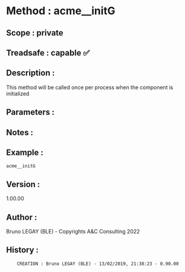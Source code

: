 ﻿# **Method :** acme__initG## **Scope :** private## **Treadsafe :** capable ✅ ## **Description :** This method will be called once per process when the component is initialized## **Parameters :** ## **Notes :** ## **Example :** ```acme__initG```## **Version :** 1.00.00## **Author :** Bruno LEGAY (BLE) - Copyrights A&C Consulting 2022## **History :**          CREATION : Bruno LEGAY (BLE) - 13/02/2019, 21:38:23 - 0.90.00